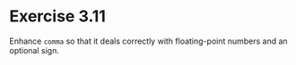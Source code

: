 
# Exercise 3.11

Enhance `comma` so that it deals correctly with floating-point numbers and an optional sign.